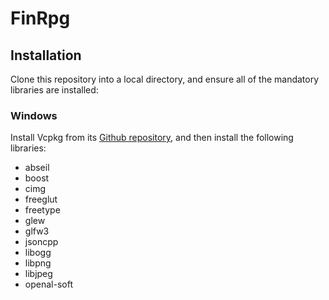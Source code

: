 # FinRpg


## Installation
Clone this repository into a local directory, and ensure all of the mandatory libraries are installed:

### Windows
Install Vcpkg from its [Github repository](https://github.com/Microsoft/vcpkg), and then install the following libraries:
- abseil
- boost
- cimg
- freeglut
- freetype
- glew
- glfw3
- jsoncpp
- libogg
- libpng
- libjpeg
- openal-soft